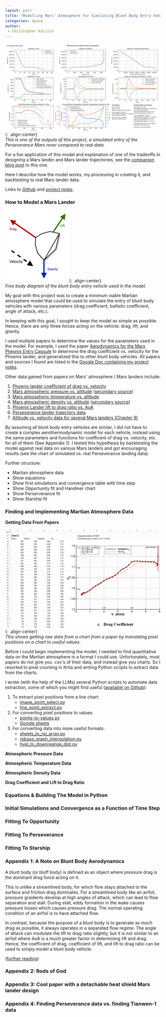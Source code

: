 ```yaml
---
layout: post
title: "Modelling Mars’ Atmosphere for Simulating Blunt Body Entry Vehicles"
categories: Space
author:
 - Christopher Kalitin
---
```

<head>
    <meta property="og:image" content="{{site.url}}/assets/images/martian-atmosphere-model/Perseverance.png">
</head>

![Image](/assets/images/martian-atmosphere-model/Perseverance.png){: .align-center}  
<i>This is one of the outputs of this project, a simulated entry of the Perseverance Mars rover compared to real data.</i>

For a fun application of this model and explanation of one of the tradeoffs in designing a Mars lander and Mars lander trajectories, see the [companion blog post](https://ckalitin.github.io/technology/2025/05/03/jevons-learning-rate.html) to this one.

Here I describe how the model works, my processing in creating it, and backtesting to real Mars lander data.

Links to [Github](https://github.com/CKalitin/Martian-Ballistic-Modelling) and [project notes](https://docs.google.com/document/d/1ly_03dqeLvqldw1R2ucLL4pWBLjphZS_wUZC6nIAfGA/edit?usp=sharing).

### <b>How to Model a Mars Lander</b>

![Image](/assets/images/martian-atmosphere-model/FBD.png){: .align-center}  
<i>Free body diagram of the blunt body entry vehicle used in the model.</i>

My goal with this project was to create a minimum viable Martian atmosphere model that could be used to simulate the entry of blunt body vehicles with various parameters (drag coefficient, ballistic coefficient, angle of attack, etc.).

In keeping with this goal, I sought to keep the model as simple as possible. Hence, there are only three forces acting on the vehicle: drag, lift, and gravity.

I used multiple papers to determine the values for the parameters used in the model. For example, I used the paper [Aerodynamics for the Mars Pheonix Entry Capsule](https://arc.aiaa.org/doi/10.2514/1.46219) to determine the drag coefficient vs. velocity for the Phoenix lander, and generalized this to other blunt body vehicles. All papers and sources I found are listed in the [Google Doc containing my project notes](https://docs.google.com/document/d/1ly_03dqeLvqldw1R2ucLL4pWBLjphZS_wUZC6nIAfGA/edit?usp=sharing).

Other data gained from papers on Mars' atmosphere / Mars landers include:  
1. [Phoenix lander coefficient of drag vs. velocity](https://arc.aiaa.org/doi/10.2514/1.46219)
2. [Mars atmospheric pressure vs. altitude](https://ntrs.nasa.gov/api/citations/20210023957/downloads/Mars-GRAM%20User%20Guide.pdf) ([secondary source](https://nssdc.gsfc.nasa.gov/planetary/factsheet/marsfact.html))
3. [Mars atmospheric temperature vs. altitude](https://www.researchgate.net/publication/234396071_The_Martian_upper_atmosphere)
4. [Mars atmospheric density vs. altitude](https://www.grc.nasa.gov/www/k-12/airplane/atmosmrm.html) ([secondary source](https://ntrs.nasa.gov/api/citations/20210015330/downloads/NASA-TM-20210015330.pdf))
5. [Phoenix Lander lift to drag ratio vs. AoA](https://arc.aiaa.org/doi/10.2514/1.46219)
6. [Perseverance lander trajectory data](https://drive.google.com/file/d/1Ou3LRuLYgJrq4oOTXSURy2oxXd8bafxY/view?usp=drive_link)
7. [Altitude vs. velocity data for several Mars landers (Chapter 9)](https://docs.google.com/document/d/1qfztXXRWr1km6U4H44dSpyG7I-Xspd4GkBQmKVjKmbM/edit?tab=t.0)

By assuming all blunt body entry vehicles are similar, I did not have to create a complex aerothermodynamic model for each vehicle, instead using the same parameters and functions for coefficent of drag vs. velocity, etc. for all of them (See Appendix 1). I tested this hypothesis by backtesting the model against real data on various Mars landers and got encouraging results (see the chart of simulated vs. real Perseverance landing data).

Further structure:
- Martian atmosphere data
- Show equations
- Show first simulations and convergence table with time step
- Show Opportunity fit and Handmer chart
- Show Perserverance fit
- Show Starship fit

### <b>Finding and Implementing Martian Atmosphere Data</b>

<b>Getting Data From Papers</b>

![Image](/assets/images/martian-atmosphere-model/sheets-cd-paper-example.jpg){: .align-center}  
<i>This shows getting raw data from a chart from a paper by translating pixel positions on a chart to useful values.</i>

Before I could begin implementing the model, I needed to find quantitative data on the Martian atmosphere in a format I could use. Unfortunately, most papers do not give you .csv's of their data, and instead give you charts. So I resorted to pixel counting in Krita and writing Python scripts to extract data from the charts.

I wrote (with the help of the LLMs) several Python scripts to automate data extraction, some of which you might find useful ([available on Github](https://github.com/CKalitin/Martian-Ballistic-Modelling/tree/master/Project/Extras)):  
1. To extract pixel positions from a line chart: 
   - [image_point_select.py](https://github.com/CKalitin/Martian-Ballistic-Modelling/blob/master/Project/Extras/image_point_select.py)
   - [line_point_extract.py](https://github.com/CKalitin/Martian-Ballistic-Modelling/blob/master/Project/Extras/line_point_extract.py)
2. For converting pixel positions to values: 
   - [points-to-values.py](https://github.com/CKalitin/Martian-Ballistic-Modelling/blob/master/Project/Extras/points-to-values.py)
   - [Google sheets](https://docs.google.com/spreadsheets/d/1tmwKuVABUd6NjIiFCKm2_hXt3HP747TOeOaumtxbcEM/edit?usp=sharing)
3. For converting data into more useful formats:
    - [sheets_to_np_array.py](https://github.com/CKalitin/Martian-Ballistic-Modelling/blob/master/Project/Extras/sheets_to_np_array.py)
    - [rebase_graph_interpolation.py](https://github.com/CKalitin/Martian-Ballistic-Modelling/blob/master/Project/Extras/rebase-graph-interpolation.py)
    - [hvel_to_downreange_dist.py](https://github.com/CKalitin/Martian-Ballistic-Modelling/blob/master/Project/Extras/hvel-to-downrange-dist.py)

<b>Atmospheric Pressure Data</b>

<b>Atmospheric Temperature Data</b>

<b>Atmospheric Density Data</b>

<b>Drag Coefficient and Lift to Drag Ratio</b>

### <b>Equations & Building The Model in Python</b>

### <b>Initial Simulations and Convergence as a Function of Time Step</b>

### <b>Fitting To Opportunity</b>

### <b>Fitting To Perseverance</b>

### <b>Fitting To Starship</b>

### <b>Appendix 1: A Note on Blunt Body Aerodynamics</b>

A blunt body (or bluff body) is defined as an object where pressure drag is the dominant drag force acting on it.

This is unlike a streamlined body, for which flow stays attached to the surface and friction drag dominates. For a streamlined body like an airfoil, pressure graidents develop at high angles of attack, which can lead to flow separation and stall. During stall, eddy formation in the wake causes pressure losses which causes pressure drag. The normal operating condition of an airfoil is to have attached flow.

In contrast, because the purpose of a blunt body is to generate as much drag as possible, it always operates in a separated flow regime. The angle of attack can modulate the lift to drag ratio slightly, but it is not similar to an airfoil where AoA is a much greater factor in determining lift and drag. Hence, the coefficient of drag, coefficient of lift, and lift to drag ratio can be used to simply model a blunt body vehicle.

([further reading](https://www.princeton.edu/~asmits/Bicycle_web/blunt.html))

### <b>Appendix 2: Rods of God</b>


### <b>Appendix 3: Cool paper with a detachable heat shield Mars lander design</b>


### <b>Appendix 4: Finding Perseverance data vs. finding Tianwen-1 data</b>

